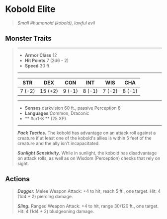 # Kobold Elite
>*Small #humanoid (kobold), lawful evil*
## Monster Traits
>___
>- **Armor Class** 12
>- **Hit Points** 7 (2d6 - 2)
>- **Speed** 30 ft.
>___
>|STR|DEX|CON|INT|WIS|CHA|
>|:---:|:---:|:---:|:---:|:---:|:---:|
>|7 (-2)|15 (+2)|9 (-1)|8 (-1)|7 (-2)|8 (-1)|
>___
>- **Senses** darkvision 60 ft., passive Perception 8
>- **Languages** Common, Draconic
>- ** #cr1-8 ** (25 XP)
>___
>***Pack Tactics.*** The kobold has advantage on an attack roll against a creature if at least one of the kobold's allies is within 5 feet of the creature and the ally isn't incapacitated.  
>
>***Sunlight Sensitivity.*** While in sunlight, the kobold has disadvantage on attack rolls, as well as on Wisdom (Perception) checks that rely on sight.  
>
## Actions
>***Dagger.*** Melee Weapon Attack: +4 to hit, reach 5 ft., one target. Hit: 4 (1d4 + 2) piercing damage.  
>
>***Sling.*** Ranged Weapon Attack: +4 to hit, range 30/120 ft., one target. Hit: 4 (1d4 + 2) bludgeoning damage.